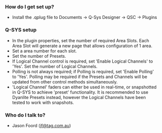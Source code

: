 ### How do I get set up? ###

* Install the .qplug file to Documents -> Q-Sys Designer -> QSC -> Plugins

### Q-SYS setup ###

* In the plugin properties, set the number of required Area Slots. Each Area Slot will generate a new page that allows configuration of 1 area.
* Set a area number for each slot.
* Set the number of Presets.
* If Logical Channel control is required, set 'Enable Logical Channels' to 'Yes'. Set the number of Logical Channels.
* Polling is not always required; if Polling is required, set 'Enable Polling' to 'Yes'. Polling may be required if the Presets and Channels will be updated from other control methods simultaneously.
* 'Logical Channel' faders can either be used in real-time, or snapshotted in Q-SYS to achieve 'preset' functionality. It is recommended to use Dyanlite Presets instead, however the Logical Channels have been tested to work with snapshots.

### Who do I talk to? ###

* Jason Foord (jf@tag.com.au)